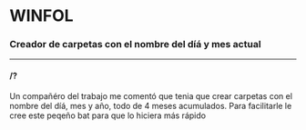 # WINFOL
### Creador de carpetas con el nombre del díá y mes actual
---


#### /?
Un compañéro del trabajo me comentó que tenia que crear carpetas con el nombre del díá, mes y año, todo de 4 meses acumulados.
Para facilitarle le cree este peqeño bat para que lo hiciera más rápido
